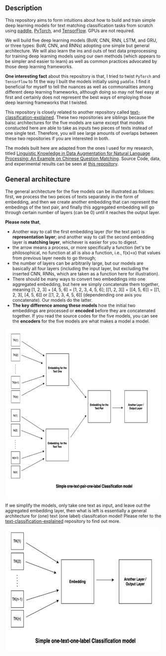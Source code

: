 ## Description

This repository aims to form intuitions about how to build and train simple deep learning models for text matching classification tasks from scratch using [paddle](https://github.com/PaddlePaddle/Paddle), [PyTorch](https://github.com/pytorch/pytorch), and [TensorFlow](https://github.com/tensorflow/tensorflow). GPUs are not required. 

We will build five deep learning models (BoW, CNN, RNN, LSTM, and GRU, or three types: BoW, CNN, and RNNs) adopting one simple but general architecture. We will also learn the ins and outs of text data preprocessing for training deep learning models using our own methods (which appears to be simpler and easier to learn) as well as common practices advocated by those deep learning frameworks. 

**One interesting fact** about this repository is that, I tried to twist `PyTorch` and `TensorFlow` to fit the way I built the models initially using `paddle`. I find it beneficial for myself to tell the nuances as well as commonalities among different deep learning frameworks, although doing so may not feel easy at first and certainly does not represent the best ways of employing those deep learning frameworks that I twisted. 

This repository is closely related to another repository called [text-classification-explained](https://github.com/jaaack-wang/text-classification-explained). These two repositories are siblings because the baisc architectures for the five models are same except that models constucted here are able to take as inputs two pieces of texts instead of one single text. Therefore, you will see large amounts of overlaps between these two repositories if you are interested in both. 

The models built here are adapted from the ones I used for my research, titled [Linguistic Knowledge in Data Augmentation for Natural Language Processing: An Example on Chinese Question Matching](https://arxiv.org/abs/2111.14709). Source Code, data, and experimental results can be seen at [this repository](https://github.com/jaaack-wang/linguistic-knowledge-in-DA-for-NLP).


## General architecture

The general architecture for the five models can be illustrated as follows: first, we process the two peices of texts separately in the form of embedding, and then we create another embedding that can represent the embedings of the text pair, and finally this aggregated embedding will go through certain number of layers (can be 0) until it reaches the output layer. 

**Please note that**, 

- Another way to call the first embedding layer (for the text pair) is **representation layer**; and another way to call the second embedding layer is **matching layer**, whichever is easier for you to digest. 
- the arrow means a process, or more specifically a function (let's be philosophical, no function at all is also a function, i.e., f(x)=x) that values from previous layer needs to go through; 
- the number of layers can be arbitrarily large, but our models are basically all four layers (including the input layer, but excluding the inserted CNN, RNNs, which are taken as a function here for illustration).
- There should be many ways to convert two embeddings into one aggregated embedding, but here we simply concatenate them together, meaning [1, 2, 3] + [4, 5, 6] = [1, 2, 3, 4, 5, 6]; [[1, 2, 3]] + [[4, 5, 6]] = [[1, 2, 3], [4, 5, 6]] or [[1, 2, 3, 4, 5, 6]] (dependending one axis you concatenate). Our models do the latter. 
- **The key difference among these models** how the initial two embeddings are processed or **encoded** before they are concatenated together. If you read the source codes for the five models, you can see the **encoders** for the five models are what makes a model a model. 

<p align='center'>
 <img align="center" width='750' height='550' src="./imgs/one_text_pair_one_label_clf.png">
</p>

If we simplify the models, only take one text as input, and leave out the aggregated embedding layer, then what is left is essentially a general architecture for (one) text (one label) classifcation model! Please refer to the [text-classification-explained](https://github.com/jaaack-wang/text-classification-explained) repository to find out more.

<p align='center'>
 <img align="center" width='750' height='400' src="./imgs/one_text_one_label_clf.png">
</p>

